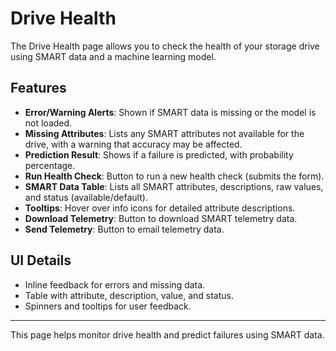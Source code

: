 # Drive Health

The Drive Health page allows you to check the health of your storage drive using SMART data and a machine learning model.

## Features
- **Error/Warning Alerts**: Shown if SMART data is missing or the model is not loaded.
- **Missing Attributes**: Lists any SMART attributes not available for the drive, with a warning that accuracy may be affected.
- **Prediction Result**: Shows if a failure is predicted, with probability percentage.
- **Run Health Check**: Button to run a new health check (submits the form).
- **SMART Data Table**: Lists all SMART attributes, descriptions, raw values, and status (available/default).
- **Tooltips**: Hover over info icons for detailed attribute descriptions.
- **Download Telemetry**: Button to download SMART telemetry data.
- **Send Telemetry**: Button to email telemetry data.

## UI Details
- Inline feedback for errors and missing data.
- Table with attribute, description, value, and status.
- Spinners and tooltips for user feedback.

---

This page helps monitor drive health and predict failures using SMART data. 